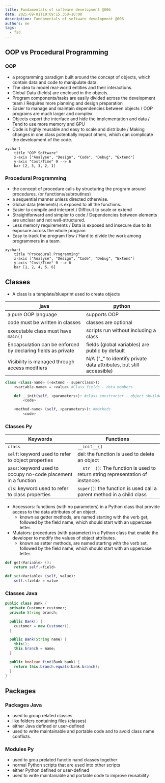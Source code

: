 ```yaml
---
title: Fundamentals of software development @006
date: 2025-09-01T10:09:15.360+10:00
description: Fundamentals of software development @006
authors: me
tags:
  - fsd
---
```


## OOP vs Procedural Programming

### OOP

- a programming paradigm built around the concept of objects, which contain data and code to manipulate data.
- The idea to model real-world entities and their interactions.
- Global Data (fields) are enclosed in the objects.
- Program components/tasks are easily divided across the development team / Requires more planning and design preparation
- Easier to manage and maintain dependencies between objects / OOP programs are much larger and complex
- Objects export the interface and hide the implementation and data / Tend to use more memory and GPU
- Code is highly reusable and easy to scale and distribute / Making changes in one class potentially impact others, which can complicate the development of the code.

```mermaid
xychart
    title "OOP Software"
    x-axis ["Analyse", "Design", "Code", "Debug", "Extend"]
    y-axis "Cost/Time" 0 --> 6
    bar [2, 5, 3, 2, 1]
```

### Procedural Programming

- the concept of procedure calls by structuring the program around procedures. (or functions/subroutines)
- a sequential manner unless directed otherwise.
- Global data (elements) is exposed to all the functions.
- Easier to compile and interpret / Difficult to scale or extend
- Straightforward and simpler to code / Dependencies between elements are unclear and not well-structured.
- Less memory requirements / Data is exposed and insecure due to its exposure across the whole program
- Easy to track the program flow / Hard to divide the work among programmers in a team.

```mermaid
xychart
    title "Procedural Programming"
    x-axis ["Analyse", "Design", "Code", "Debug", "Extend"]
    y-axis "Cost/Time" 0 --> 6
    bar [1, 2, 4, 5, 6]
```

## Classes

- A class is a template/blueprint used to create objects

| java | python |
| --- | --- |
| a pure OOP language | supports OOP |
| code must be written in classes | classes are optional |
| executable class must have `main()` | scripts run without including a class |
| Encapsulation can be enforced by declaring fields as private | fields (global variables) are public by default |
| Visibility is managed through access modifiers | N/A ("_" to identify private data attributes, but still accessible) |

```py
class <class-name> (<extend - superclass>):
    <variable-name> = <value> #Class fields - data members

    def __init(self, <parameters>): #class constructor - object sbuilder
        <code>

    <method-name> (self, <parameters>): #methods
        <code>
```

### Classes Py

| Keywords | Functions |
| --- | --- |
| `class` | `__init__()` |
| `self`: keyword used to refer to object properties | del: the function is used to delete an object |
| `pass`: keyword used to occupy no-code placement in a function | `__str__()`: The function is used to return string representation of instances |
| `cls`: keyword used to refer to class properties | `super()`: the function is used call a parent method in a child class |

- Accessors: functions (with no parameters) in a Python class that provide access to the data attributes of an object.
  - known as getter methods, are named starting with the verb get, followed by the field name, which should start with an uppercase letter.
- Mutators: procedures (with parameter) in a Python class that enable the developer to modify the values of object attributes.
  - known as setter methods, are named starting with the verb set, followed by the field name, which should start with an uppercase letter.

```py
def get<Variable> ():
    return self.<field>

def set<Variable> (self, value):
    self.<field> = value
```

### Classes Java

```java
public class Bank {
  private Customer customer;
  private String branch;

  public Bank() {
    customer = new Customer();
  }

  public Bank(String name) {
    this();
    this.branch = name;
  }

  public boolean find(Bank bank) {
    return this.branch.equals(bank.branch);
  }
}
```

## Packages

### Packages Java

- used to group related classes
- like folders containing files (classes)
- either Java defined or user-defined
- used to write maintainable and portable code and to avoid class name conflicts.

### Modules Py

- used to grou prelated functio nand classes together
- normal Python scripts that are used into other scripts
- either Python defined or user-defined
- used to write maintainable and portable code to improve reusability

